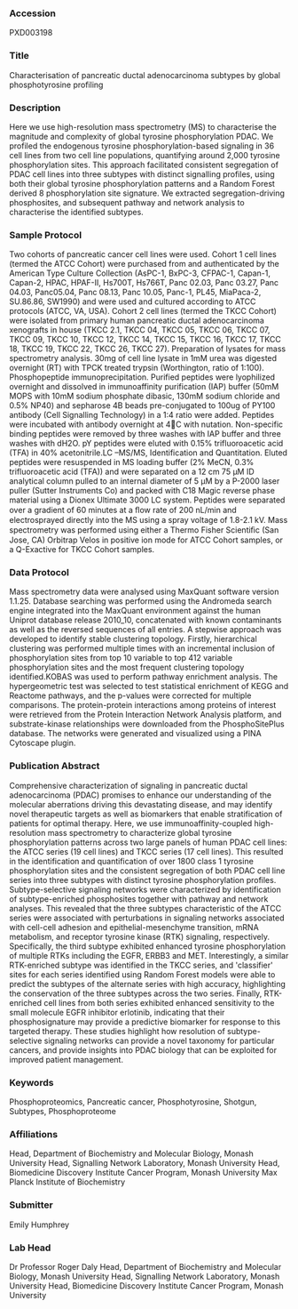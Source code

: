 ### Accession
PXD003198

### Title
Characterisation of pancreatic ductal adenocarcinoma subtypes by global phosphotyrosine  profiling

### Description
Here we use high-resolution mass spectrometry (MS) to characterise the magnitude and complexity of global tyrosine phosphorylation PDAC. We profiled the endogenous tyrosine phosphorylation-based signaling in 36 cell lines from two cell line populations, quantifying around 2,000 tyrosine phosphorylation sites. This approach facilitated consistent segregation of PDAC cell lines into three subtypes with distinct signalling profiles, using both their global tyrosine phosphorylation patterns and a Random Forest derived 8 phosphorylation site signature. We extracted segregation-driving phosphosites, and subsequent pathway and network analysis to characterise the identified subtypes.

### Sample Protocol
Two cohorts of pancreatic cancer cell lines were used. Cohort 1 cell lines (termed the ATCC Cohort) were purchased from and authenticated by the American Type Culture Collection (AsPC-1, BxPC-3, CFPAC-1, Capan-1, Capan-2, HPAC, HPAF-II, Hs700T, Hs766T, Panc 02.03, Panc 03.27, Panc 04.03, Panc05.04, Panc 08.13, Panc 10.05, Panc-1, PL45, MiaPaca-2, SU.86.86, SW1990) and were used and cultured according to ATCC protocols (ATCC, VA, USA). Cohort 2 cell lines (termed the TKCC Cohort) were isolated from primary human pancreatic ductal adenocarcinoma xenografts in house (TKCC 2.1, TKCC 04, TKCC 05, TKCC 06, TKCC 07, TKCC 09, TKCC 10, TKCC 12, TKCC 14, TKCC 15, TKCC 16, TKCC 17, TKCC 18, TKCC 19, TKCC 22, TKCC 26, TKCC 27). Preparation of lysates for mass spectrometry analysis. 30mg of cell line lysate in 1mM urea was digested overnight (RT) with TPCK treated trypsin (Worthington, ratio of 1:100). Phosphopeptide immunoprecipitation. Purified peptides were lyophilized overnight and dissolved in immunoaffinity purification (IAP) buffer (50mM MOPS with 10mM sodium phosphate dibasic, 130mM sodium chloride and 0.5% NP40) and sepharose 4B beads pre-conjugated to 100ug of PY100 antibody (Cell Signalling Technology) in a 1:4 ratio were added. Peptides were incubated with antibody overnight at 4C with nutation. Non-specific binding peptides were removed by three washes with IAP buffer and three washes with dH2O. pY peptides were eluted with 0.15% trifluoroacetic acid (TFA) in 40% acetonitrile.LC –MS/MS, Identification and Quantitation. Eluted peptides were resuspended in MS loading buffer (2% MeCN, 0.3% trifluoroacetic acid (TFA)) and were separated on a 12 cm 75 μM ID analytical column pulled to an internal diameter of 5 μM by a P-2000 laser puller (Sutter Instruments Co) and packed with C18 Magic reverse phase material using a Dionex Ultimate 3000 LC system. Peptides were separated over a gradient of 60 minutes at a ﬂow rate of 200 nL/min and electrosprayed directly into the MS using a spray voltage of 1.8-2.1 kV. Mass spectrometry was performed using either a Thermo Fisher Scientiﬁc (San Jose, CA) Orbitrap Velos in positive ion mode for ATCC Cohort samples, or a Q-Exactive for TKCC Cohort samples.

### Data Protocol
Mass spectrometry data were analysed using MaxQuant software version 1.1.25. Database searching was performed using the Andromeda search engine integrated into the MaxQuant environment against the human Uniprot database release 2010_10, concatenated with known contaminants as well as the reversed sequences of all entries. A stepwise approach was developed to identify stable clustering topology. Firstly, hierarchical clustering was performed multiple times with an incremental inclusion of phosphorylation sites from top 10 variable to top 412 variable phosphorylation sites and the most frequent clustering topology identified.KOBAS was used to perform pathway enrichment analysis. The hypergeometric test was selected to test statistical enrichment of KEGG and Reactome pathways, and the p-values were corrected for multiple comparisons. The protein-protein interactions among proteins of interest were retrieved from the Protein Interaction Network Analysis platform, and substrate-kinase relationships were downloaded from the PhosphoSitePlus database. The networks were generated and visualized using a PINA Cytoscape plugin.

### Publication Abstract
Comprehensive characterization of signaling in pancreatic ductal adenocarcinoma (PDAC) promises to enhance our understanding of the molecular aberrations driving this devastating disease, and may identify novel therapeutic targets as well as biomarkers that enable stratification of patients for optimal therapy. Here, we use immunoaffinity-coupled high-resolution mass spectrometry to characterize global tyrosine phosphorylation patterns across two large panels of human PDAC cell lines: the ATCC series (19 cell lines) and TKCC series (17 cell lines). This resulted in the identification and quantification of over 1800 class 1 tyrosine phosphorylation sites and the consistent segregation of both PDAC cell line series into three subtypes with distinct tyrosine phosphorylation profiles. Subtype-selective signaling networks were characterized by identification of subtype-enriched phosphosites together with pathway and network analyses. This revealed that the three subtypes characteristic of the ATCC series were associated with perturbations in signaling networks associated with cell-cell adhesion and epithelial-mesenchyme transition, mRNA metabolism, and receptor tyrosine kinase (RTK) signaling, respectively. Specifically, the third subtype exhibited enhanced tyrosine phosphorylation of multiple RTKs including the EGFR, ERBB3 and MET. Interestingly, a similar RTK-enriched subtype was identified in the TKCC series, and 'classifier' sites for each series identified using Random Forest models were able to predict the subtypes of the alternate series with high accuracy, highlighting the conservation of the three subtypes across the two series. Finally, RTK-enriched cell lines from both series exhibited enhanced sensitivity to the small molecule EGFR inhibitor erlotinib, indicating that their phosphosignature may provide a predictive biomarker for response to this targeted therapy. These studies highlight how resolution of subtype-selective signaling networks can provide a novel taxonomy for particular cancers, and provide insights into PDAC biology that can be exploited for improved patient management.

### Keywords
Phosphoproteomics, Pancreatic cancer, Phosphotyrosine, Shotgun, Subtypes, Phosphoproteome

### Affiliations
Head, Department of Biochemistry and Molecular Biology, Monash University Head, Signalling Network Laboratory, Monash University Head, Biomedicine Discovery Institute Cancer Program, Monash University
Max Planck Institute of Biochemistry

### Submitter
Emily Humphrey

### Lab Head
Dr Professor Roger Daly
Head, Department of Biochemistry and Molecular Biology, Monash University Head, Signalling Network Laboratory, Monash University Head, Biomedicine Discovery Institute Cancer Program, Monash University


